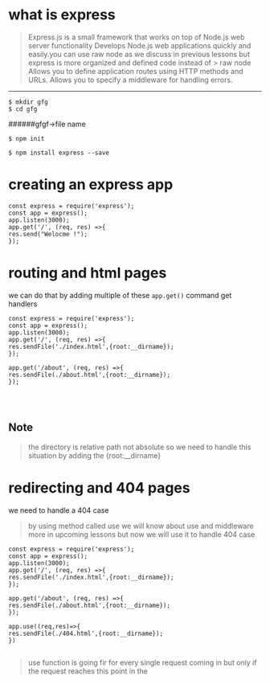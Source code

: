 # what is express 

>Express.js is a small framework that works on top of Node.js web server functionality
>Develops Node.js web applications quickly and easily.you can use raw node as we discuss in previous lessons but express is more organized and defined code instead of > raw node 
>Allows you to define application routes using HTTP methods and URLs.
>Allows you to specify a middleware for handling errors. 

----------------------------------------


```
$ mkdir gfg
$ cd gfg 
```

######gfgf->file name


```
$ npm init

```

```
$ npm install express --save
```


# creating an express app 


```
const express = require('express');
const app = express();
app.listen(3000);
app.get('/', (req, res) =>{
res.send("Welocme !");
});

```

# routing and html pages 


 we can do that by adding multiple of these ```app.get()``` command get 
  handlers 



```
const express = require('express');
const app = express();
app.listen(3000);
app.get('/', (req, res) =>{
res.sendFile('./index.html',{root:__dirname});
});

app.get('/about', (req, res) =>{
res.sendFile(./about.html',{root:__dirname});
});




```

## Note 

>the directory is relative path not absolute so we need to handle this situation by adding the {root:__dirname}



# redirecting and 404 pages 

we need to handle a 404 case 

>by using method called use 
>we will know about use and middleware more in upcoming lessons 
>but now we will use it to handle 404 case 



```
const express = require('express');
const app = express();
app.listen(3000);
app.get('/', (req, res) =>{
res.sendFile('./index.html',{root:__dirname});
});

app.get('/about', (req, res) =>{
res.sendFile(./about.html',{root:__dirname});
});

app.use((req,res)=>{
res.sendFile(./404.html',{root:__dirname});
})


```

>use function is going fir for every single request coming in 
>but only if the request reaches this point in the